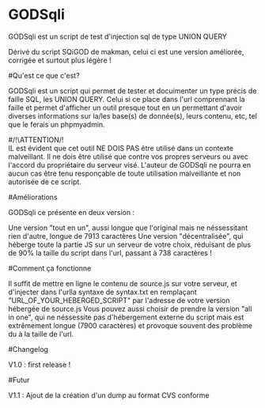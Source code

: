 # GODSqli
GODSqli est un script de test d'injection sql de type UNION QUERY

Dérivé du script SQiGOD de makman, celui ci est une version améliorée, corrigée et surtout plus légère !

#Qu'est ce que c'est?

GODSqli est un script qui permet de tester et docuimenter un type précis de faille SQL, les UNION QUERY.
Celui si ce place dans l'url comprennant la faille et permet d'afficher un outil presque tout en un permettant d'avoir diverses informations sur la/les base(s) de donnée(s), leurs contenu, etc, tel que le ferais un phpmyadmin.

#/!\ATTENTION/!\
IL est évident que cet outil NE DOIS PAS être utilisé dans un contexte malveillant. Il ne dois être utilisé que contre vos propres serveurs ou avec l'accord du propriétaire du serveur visé. L'auteur de GODSqli ne pourra en aucun cas être tenu responçable de toute utilisation malveillante et non autorisée de ce script.

#Améliorations 

GODSqli ce présente en deux version : 

  Une version "tout en un", aussi longue que l'original mais ne néssessitant rien d'autre, longue de 7913 caractères
  Une version "décentralisée", qui héberge toute la partie JS sur un serveur de votre choix, réduisant de plus de 90% la taille du script dans l'url, passant à 738 caractères !

#Comment ça fonctionne

Il suffit de mettre en ligne le contenu de source.js sur votre serveur, et d'injecter dans l'urlla syntaxe de syntax.txt en remplaçant "URL_OF_YOUR_HEBERGED_SCRIPT" par l'adresse de votre version hébergée de source.js
Vous pouvez aussi choisir de prendre la version "all in one", qui ne néssessite pas d'hébergement externe du script mais est extrêmement longue (7900 caractères) et provoque souvent des problème du à la taille de l'url.

#Changelog

V1.0 : first release !

#Futur 

V1.1 : 
Ajout de la création d'un dump au format CVS conforme
